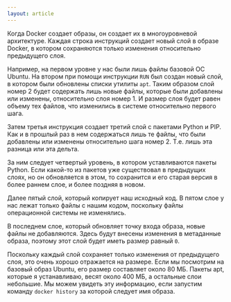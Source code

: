 ```yaml
---
layout: article
---
```


Когда Docker создает образы, он создает их в многоуровневой архитектуре. Каждая строка инструкций создает новый слой в образе Docker, в котором сохраняются только изменения относительно предыдущего слоя.

Например, на первом уровне у нас были лишь файлы базовой ОС Ubuntu. На втором при помощи инструкции `RUN` был создан новый слой, в котором были обновлены списки утилиты `apt`. Таким образом слой номер 2 будет содержать лишь новые файлы, которые были добавлены или изменены, относительно слоя номер 1. И размер слоя будет равен объему тех файлов, что изменились в системе относительно первого шага.

Затем третья инструкция создает третий слой с пакетами Python и PIP. Как и в прошлый раз в нем содержаться лишь те файлы, что были добавлены или изменены относительно шага номер 2. Т.е. лишь эта разница или эта дельта. 

За ним следует четвертый уровень, в котором уставливаются пакеты Python. Если какой-то из пакетов уже существовал в предыдущих слоях, но он обновляется в этом, то сохранится и его старая версия в более раннем слое, и более поздняя в новом.

Далее пятый слой, который копирует наш исходный код. В пятом слое у нас лежат только файлы с нашим кодом, поскольку файлы операционной системы не изменялись. 

В последнем слое, который обновляет точку входа образа, новые файлы не добавляются. Здесь будут внесены изменения в метаданные образа, поэтому этот слой будет иметь размер равный `0`.

Поскольку каждый слой сохраняет только изменения от предыдущего слоя, это очень хорошо отражается на размере. Если мы посмотрим на базовый образ Ubuntu, его размер составляет около 80 МБ. Пакеты apt, которые я устанавливаю, весят около 400 МБ, а остальные слои небольшие. Мы можем увидеть эту информацию, если запустим команду `docker history` за которой следует имя образа.
